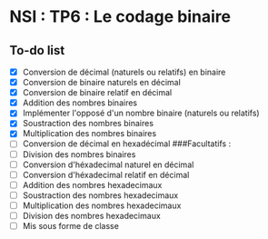 # NSI : TP6 : Le codage binaire
## To-do list
- [x] Conversion de décimal (naturels ou relatifs) en binaire
- [x] Conversion de binaire naturels en décimal
- [x] Conversion de binaire relatif en décimal
- [x] Addition des nombres binaires 
- [x] Implémenter l'opposé d'un nombre binaire (naturels ou relatifs)
- [x] Soustraction des nombres binaires
- [x] Multiplication des nombres binaires 
- [ ] Conversion de décimal en hexadécimal 
###Facultatifs : 
- [ ] Division des nombres binaires
- [ ] Conversion d'héxadecimal naturel en décimal
- [ ] Conversion d'héxadecimal relatif en décimal
- [ ] Addition des nombres hexadecimaux
- [ ] Soustraction des nombres hexadecimaux 
- [ ] Multiplication des nombres hexadecimaux 
- [ ] Division des nombres hexadecimaux 
- [ ] Mis sous forme de classe